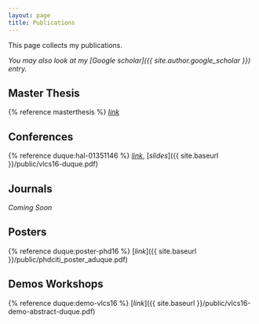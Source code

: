 ```yaml
---
layout: page
title: Publications
---
```


This page collects my publications.

*You may also look at my [Google scholar]({{ site.author.google_scholar }}) entry.*

## Master Thesis

{% reference masterthesis %} [*link*](http://upcommons.upc.edu/handle/2117/78675)

## Conferences

{% reference duque:hal-01351146 %} [*link*](https://hal.inria.fr/hal-01351146), [*slides*]({{ site.baseurl }}/public/vlcs16-duque.pdf)

## Journals

*Coming Soon*

## Posters

{% reference duque:poster-phd16 %} [*link*]({{ site.baseurl }}/public/phdciti_poster_aduque.pdf)

## Demos Workshops

{% reference duque:demo-vlcs16 %} [*link*]({{ site.baseurl }}/public/vlcs16-demo-abstract-duque.pdf)
